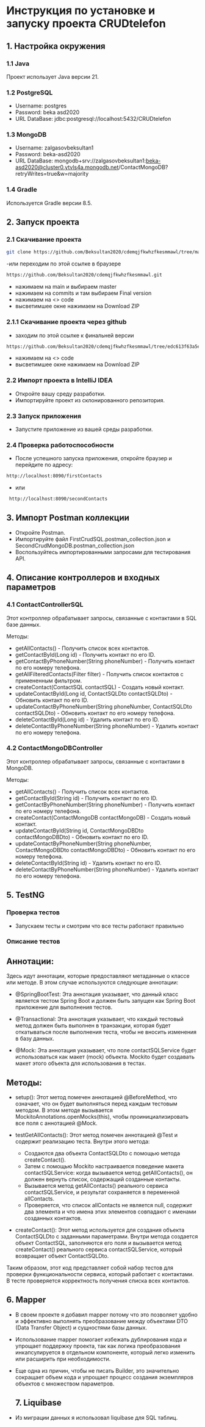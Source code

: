 # Инструкция по установке и запуску проекта CRUDtelefon

## 1. Настройка окружения

### 1.1 Java
Проект использует Java версии 21.

### 1.2 PostgreSQL
- Username: postgres
- Password: beka asd2020
- URL DataBase: jdbc:postgresql://localhost:5432/CRUDtelefon

### 1.3 MongoDB
- Username: zalgasovbeksultan1
- Password: beka-asd2020
- URL DataBase: mongodb+srv://zalgasovbeksultan1:beka-asd2020@cluster0.ytvls4a.mongodb.net/ContactMongoDB?retryWrites=true&w=majority

### 1.4 Gradle
Используется Gradle версии 8.5.

## 2. Запуск проекта

### 2.1 Скачивание проекта
```bash
git clone https://github.com/Beksultan2020/cdemqjfkwhzfkesmmawl/tree/master
```
-или переходим по этой ссылке в браузере
```bash
https://github.com/Beksultan2020/cdemqjfkwhzfkesmmawl.git
```
- нажимаем на main и выбираем master
- нажимаем на commits и там выбираем Final version
- нажимаем на <> code
- высветимшее окне нажимаем на Download ZIP

### 2.1.1 Скачивание проекта через github
- заходим по этой ссылке к финальней версии
```bash
https://github.com/Beksultan2020/cdemqjfkwhzfkesmmawl/tree/edc613f63a5ecb4175715af87f247842f5c3e0d2
```
- нажимаем на <> code
- высветимшее окне нажимаем на Download ZIP


### 2.2 Импорт проекта в IntelliJ IDEA
- Откройте вашу среду разработки.
- Импортируйте проект из склонированного репозитория.

### 2.3 Запуск приложения
- Запустите приложение из вашей среды разработки.

### 2.4 Проверка работоспособности
- После успешного запуска приложения, откройте браузер и перейдите по адресу:
```bash
http://localhost:8090/firstContacts
```
- или
```bash
 http://localhost:8090/secondContacts
```

## 3. Импорт Postman коллекции
- Откройте Postman.
- Импортируйте файл FirstCrudSQL.postman_collection.json и SecondCrudMongoDB.postman_collection.json
- Воспользуйтесь импортированными запросами для тестирования API.

## 4. Описание контроллеров и входных параметров

### 4.1 ContactControllerSQL

Этот контроллер обрабатывает запросы, связанные с контактами в SQL базе данных.

Методы:
- getAllContacts() - Получить список всех контактов.
- getContactById(Long id) - Получить контакт по его ID.
- getContactByPhoneNumber(String phoneNumber) - Получить контакт по его номеру телефона.
- getAllFilteredContacts(Filter filter) - Получить список контактов с примененным фильтром.
- createContact(ContactSQL contactSQL) - Создать новый контакт.
- updateContactById(Long id, ContactSQLDto contactSQLDto) - Обновить контакт по его ID.
- updateContactByPhoneNumber(String phoneNumber, ContactSQLDto contactSQLDto) - Обновить контакт по его номеру телефона.
- deleteContactById(Long id) - Удалить контакт по его ID.
- deleteContactByPhoneNumber(String phoneNumber) - Удалить контакт по его номеру телефона.

### 4.2 ContactMongoDBController

Этот контроллер обрабатывает запросы, связанные с контактами в MongoDB.

Методы:
- getAllContacts() - Получить список всех контактов.
- getContactById(String id) - Получить контакт по его ID.
- getContactByPhoneNumber(String phoneNumber) - Получить контакт по его номеру телефона.
- createContact(ContactMongoDB contactMongoDB) - Создать новый контакт.
- updateContactById(String id, ContactMongoDBDto contactMongoDBDto) - Обновить контакт по его ID.
- updateContactByPhoneNumber(String phoneNumber, ContactMongoDBDto contactMongoDBDto) - Обновить контакт по его номеру телефона.
- deleteContactById(String id) - Удалить контакт по его ID.
- deleteContactByPhoneNumber(String phoneNumber) - Удалить контакт по его номеру телефона.

## 5. TestNG

### Проверка тестов

- Запускаем тесты и смотрим что все тесты работают правильно

### Описание тестов

## Аннотации:

Здесь идут аннотации, которые предоставляют метаданные о классе или методе. В этом случае используются следующие аннотации:

- @SpringBootTest: Эта аннотация указывает, что данный класс является тестом Spring Boot и должен быть запущен как Spring Boot приложение для выполнения тестов.

- @Transactional: Эта аннотация указывает, что каждый тестовый метод должен быть выполнен в транзакции, которая будет откатываться после выполнения теста, чтобы не вносить изменения в базу данных.

- @Mock: Эта аннотация указывает, что поле contactSQLService будет использоваться как макет (mock) объекта. Mockito будет создавать макет этого объекта для использования в тестах.

## Методы:

- setup(): Этот метод помечен аннотацией @BeforeMethod, что означает, что он будет выполняться перед каждым тестовым методом. В этом методе вызывается MockitoAnnotations.openMocks(this), чтобы проинициализировать все поля с аннотацией @Mock.

- testGetAllContacts(): Этот метод помечен аннотацией @Test и содержит реализацию теста. Внутри этого метода:

    - Создаются два объекта ContactSQLDto с помощью метода createContact().
    - Затем с помощью Mockito настраивается поведение макета contactSQLService: когда вызывается метод getAllContacts(), он должен вернуть список, содержащий созданные контакты.
    - Вызывается метод getAllContacts() реального сервиса contactSQLService, и результат сохраняется в переменной allContacts.
    - Проверяется, что список allContacts не является null, содержит два элемента и что имена этих элементов совпадают с именами созданных контактов.

- createContact(): Этот метод используется для создания объекта ContactSQLDto с заданными параметрами. Внутри метода создается объект ContactSQL, заполняются его поля и вызывается метод createContact() реального сервиса contactSQLService, который возвращает объект ContactSQLDto.

Таким образом, этот код представляет собой набор тестов для проверки функциональности сервиса, который работает с контактами. В тесте проверяется корректность получения списка всех контактов.

## 6. Mapper

- В своем проекте я добавил mapper потому что это позволяет удобно и эффективно выполнять преобразование между объектами DTO (Data Transfer Object) и сущностями базы данных.
- Использование mapper помогает избежать дублирования кода и упрощает поддержку проекта, так как логика преобразования инкапсулируется в отдельном компоненте, который легко изменить или расширить при необходимости.
- Еще одна из причин, чтобы не писать Builder, это значительно сокращает объем кода и упрощает процесс создания экземпляров объектов с множеством параметров.

  ## 7. Liquibase
- Из миграции данных я использовал liquibase для SQL таблиц.
